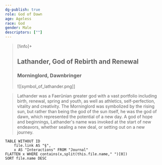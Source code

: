 ```yaml
---
dg-publish: true
role: God of Dawn
age: Ageless
race: God
gender: Male
descriptors: [""]
---
```


> [!info]+
> ## Lathander, God of Rebirth and Renewal
> ### Morninglord, Dawnbringer
> ![[symbol_of_lathander.png]]

> Lathander was a Faerûnian greater god with a vast portfolio including birth, renewal, spring and youth, as well as athletics, self-perfection, vitality and creativity. The Morninglord was symbolized by the rising sun, but rather than being the god of the sun itself, he was the god of dawn, which represented the potential of a new day. A god of hope and beginnings, Lathander's name was invoked at the start of new endeavors, whether sealing a new deal, or setting out on a new journey.


```dataview
TABLE WITHOUT ID
	file.link AS "§", 
	x AS "Interactions" FROM "Journal"
FLATTEN x WHERE contains(x,split(this.file.name," ")[0])
SORT file.name DESC
```
